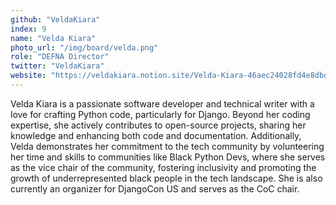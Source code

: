 ```yaml
---
github: "VeldaKiara"
index: 9
name: "Velda Kiara"
photo_url: "/img/board/velda.png"
role: "DEFNA Director"
twitter: "VeldaKiara"
website: "https://veldakiara.notion.site/Velda-Kiara-46aec24028fd4e8dbdba003097c18b5b"
---
```


Velda Kiara is a passionate software developer and technical writer with a love for crafting Python code, particularly for Django. Beyond her coding expertise, she actively contributes to open-source projects, sharing her knowledge and enhancing both code and documentation. Additionally, Velda demonstrates her commitment to the tech community by volunteering her time and skills to communities like Black Python Devs, where she serves as the vice chair of the community, fostering inclusivity and promoting the growth of underrepresented black people in the tech landscape. She is also currently an organizer for DjangoCon US and serves as the CoC chair.
